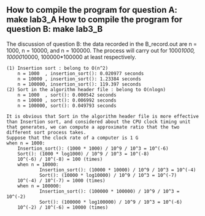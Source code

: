 How to compile the program for question A:
	make lab3_A
How to compile the program for question B:
	make lab3_B
-
The discussion of question B:
	the data recorded in the B_record.out are n = 1000, n = 10000, and n = 100000. The process will carry out for 1000*1000, 10000*10000, 100000*100000 at least respectively.

	(1) Insertion sort : belong to O(n^2)
		n = 1000  , insertion_sort(): 0.020977 seconds
		n = 10000 , insertion_sort(): 1.23384 seconds
		n = 100000, insertion_sort(): 119.397 seconds 
	(2) Sort in the algorithm header file : belong to O(nlogn)
		n = 1000  , sort(): 0.000542 seconds
		n = 10000 , sort(): 0.006992 seconds
		n = 100000, sort(): 0.049793 seconds 

	It is obvious that Sort in the algorithm header file is more effective than Insertion sort, and considered about the CPU clock timing unit that generates, we can compute a approximate ratio that the two different sort process takes.
	Suppose that the clock rate of a computer is 1 G 
	when n = 1000:
		Insertion_sort(): (1000 * 1000) / 10^9 / 10^3 = 10^(-6)
		Sort(): (1000 * log1000) / 10^9 / 10^3 = 10^(-8)
		10^(-6) / 10^(-8) = 100 (times)
        when n = 10000:
                Insertion_sort(): (10000 * 10000) / 10^9 / 10^3 = 10^(-4)
                Sort(): (10000 * log10000) / 10^9 / 10^3 = 10^(-7)
		10^(-4) / 10^(-7) = 1000 (times)
        when n = 100000:
                Insertion_sort(): (100000 * 100000) / 10^9 / 10^3 = 10^(-2)
                Sort(): (100000 * log100000) / 10^9 / 10^3 = 10^(-6)
		10^(-2) / 10^(-6) = 10000 (times)		
